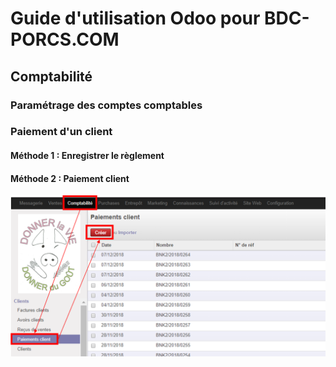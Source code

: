 # Guide d'utilisation Odoo pour BDC-PORCS.COM

## Comptabilité

### Paramétrage des comptes comptables

### Paiement d'un client

#### Méthode 1 : Enregistrer le règlement

#### Méthode 2 : Paiement client

![Paiement client 1](paiement_client_1.png)
